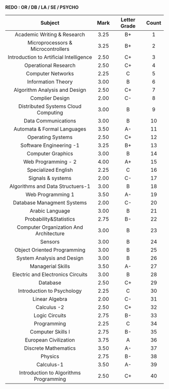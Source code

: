 **REDO : OR / DB / LA / SE / PSYCHO**


|                 Subject                 | Mark | Letter Grade | Count |
| :-------------------------------------: | :--: | :----------: | :---: |
|       Academic Writing & Research       | 3.25 |      B+      |   1   |
|   Microprocessors & Microcontrollers   | 3.25 |      B+      |   2   |
| Introduction to Artificial Intelligence | 2.50 |      C+      |   3   |
|          Operational Research          | 2.50 |      C+      |   4   |
|            Computer Networks            | 2.25 |      C      |   5   |
|           Information Theory           | 3.00 |      B      |   6   |
|      Algorithm Analysis and Design      | 2.50 |      C+      |   7   |
|             Complier Design             | 2.00 |      C-      |   8   |
|   Distributed Systems Cloud Computing   | 3.00 |      B      |   9   |
|           Data Communications           | 3.00 |      B      |  10  |
|       Automata & Formal Languages       | 3.50 |      A-      |  11  |
|            Operating Systems            | 2.50 |      C+      |  12  |
|         Software Engineering -1         | 3.25 |      B+      |  13  |
|            Computer Graphics            | 3.00 |      B      |  14  |
|           Web Programming - 2           | 4.00 |      A+      |  15  |
|           Specialized English           | 2.25 |      C      |  16  |
|            Signals & systems            | 2.00 |      C-      |  17  |
|    Algorithms and Data Structuers-1    | 3.00 |      B      |  18  |
|            Web Programming 1            | 3.50 |      A-      |  19  |
|       Database Managment Systems       | 2.00 |      C-      |  20  |
|             Arabic Language             | 3.00 |      B      |  21  |
|         Probability&Statistics         | 2.75 |      B-      |  22  |
| Computer Organization And Architecture | 3.00 |      B      |  23  |
|                 Sensors                 | 3.00 |      B      |  24  |
|       Object Oriented Programming       | 3.00 |      B      |  25  |
|       System Analysis and Design       | 3.00 |      B      |  26  |
|            Managerial Skills            | 3.50 |      A-      |  27  |
|    Electric and Electronics Circuits    | 3.00 |      B      |  28  |
|                Database                | 2.50 |      C+      |  29  |
|       Introduction to Psychology       | 2.25 |      C      |  30  |
|             Linear Algebra             | 2.00 |      C-      |  31  |
|               Calculus -2               | 2.50 |      C+      |  32  |
|             Logic Circuits             | 2.75 |      B-      |  33  |
|               Programming               | 2.25 |      C      |  34  |
|            Computer Skills I            | 2.75 |      B-      |  35  |
|          European Civilization          | 3.75 |      A      |  36  |
|          Discrete Mathematics          | 3.50 |      A-      |  37  |
|                 Physics                 | 2.75 |      B-      |  38  |
|               Calculus-1               | 3.50 |      A-      |  39  |
| Introduction to Algorithms Programming | 2.50 |      C+      |  40  |
